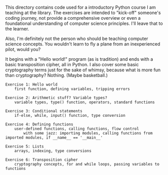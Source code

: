 This directory contains code used for a introductory Python course I am teaching at the library. The exercises are intended to "kick-off" 
someone's coding journey, not provide a comprehensive overview or even a foundational understanding of computer science principles. I'll leave
that to the learner. 

Also, I'm definitely not the person who should be teaching computer science concepts. You wouldn't learn to fly a plane from an inexperienced
pilot, would you?

It begins with a "Hello world!" program (as is tradition) and ends with a basic transposition cipher, all in Python. I also cover some basic 
cryptography terms just for the sake of whimsy, because what is more fun than cryptography? Nothing. (Maybe basketball.) 

    Exercise 1: Hello world
        first function, defining variables, tripping errors

    Exercise 2: Arithmetic stuff? Variable types?
        variable types, type() function, operators, standard functions

    Exercise 3: Conditional statements
        if-else, while, input() function, type conversion

    Exercise 4: Defining functions
        user-defined functions, calling functions, flow control
            with some jazz: importing modules, calling functions from imported modules, if __name__ == '__main__'

    Exercise 5: Lists
        arrays, indexing, type conversions

    Exercise 6: Transposition cipher
        cryptography concepts, for and while loops, passing variables to functions
